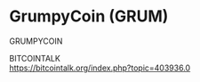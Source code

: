 GrumpyCoin (GRUM)
===========

GRUMPYCOIN

BITCOINTALK <br>
https://bitcointalk.org/index.php?topic=403936.0
